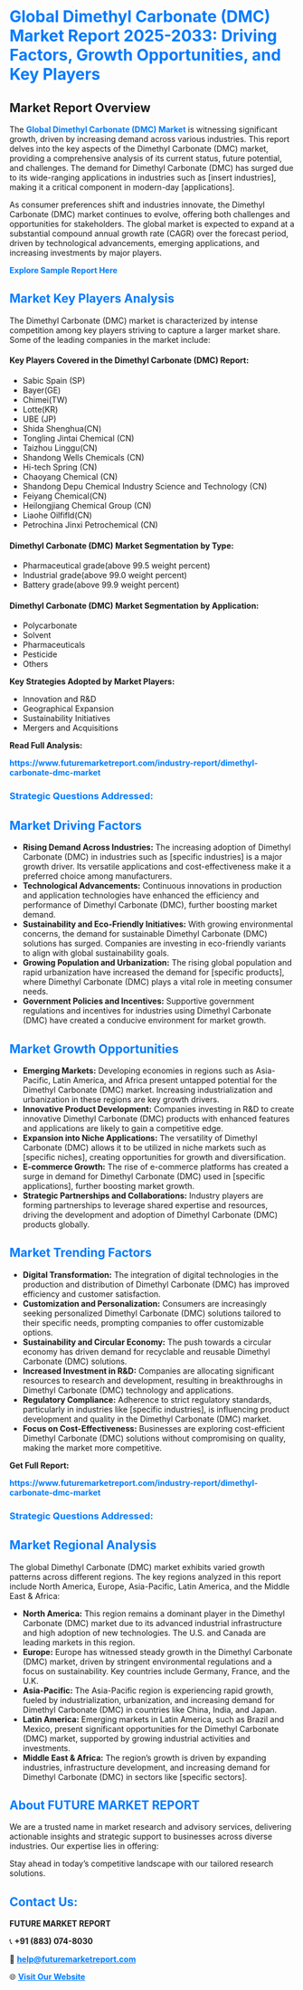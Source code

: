 <h1 style="color: #007BFF;">Global Dimethyl Carbonate (DMC) Market Report 2025-2033: Driving Factors, Growth Opportunities, and Key Players</h1>

<section id="overview">
<h2>Market Report Overview</h2>
<p>The <a href="https://www.futuremarketreport.com/industry-report/dimethyl-carbonate-dmc-market" style="color: #007BFF; text-decoration: none;"><strong>Global Dimethyl Carbonate (DMC) Market</strong></a> is witnessing significant growth, driven by increasing demand across various industries. This report delves into the key aspects of the Dimethyl Carbonate (DMC) market, providing a comprehensive analysis of its current status, future potential, and challenges. The demand for Dimethyl Carbonate (DMC) has surged due to its wide-ranging applications in industries such as [insert industries], making it a critical component in modern-day [applications].</p>
<p>As consumer preferences shift and industries innovate, the Dimethyl Carbonate (DMC) market continues to evolve, offering both challenges and opportunities for stakeholders. The global market is expected to expand at a substantial compound annual growth rate (CAGR) over the forecast period, driven by technological advancements, emerging applications, and increasing investments by major players.</p>
</section>

<section id="overview">
<p><a href="https://www.futuremarketreport.com/request-sample/reportId=53341" style="color: #007BFF; text-decoration: none;"><strong>Explore Sample Report Here</strong></a></p>
</section>

<section id="key-players">
<h2 style="color: #007BFF;">Market Key Players Analysis</h2>
<p>The Dimethyl Carbonate (DMC) market is characterized by intense competition among key players striving to capture a larger market share. Some of the leading companies in the market include:</p>
<h4>Key Players Covered in the Dimethyl Carbonate (DMC) Report:</h4>
<ul><li>Sabic Spain (SP)</li><li>Bayer(GE)</li><li>Chimei(TW)</li><li>Lotte(KR)</li><li>UBE (JP)</li><li>Shida Shenghua(CN)</li><li>Tongling Jintai Chemical (CN)</li><li>Taizhou Linggu(CN)</li><li>Shandong Wells Chemicals (CN)</li><li>Hi-tech Spring (CN)</li><li>Chaoyang Chemical (CN)</li><li>Shandong Depu Chemical Industry Science and Technology (CN)</li><li>Feiyang Chemical(CN)</li><li>Heilongjiang Chemical Group (CN)</li><li>Liaohe Oilfifld(CN)</li><li>Petrochina Jinxi Petrochemical (CN)</li></ul>
<h4>Dimethyl Carbonate (DMC) Market Segmentation by Type:</h4>
<ul><li>Pharmaceutical grade(above 99.5 weight percent)</li><li>Industrial grade(above 99.0 weight percent)</li><li>Battery grade(above 99.9 weight percent)</li></ul>

<h4>Dimethyl Carbonate (DMC) Market Segmentation by Application:</h4>
<ul><li>Polycarbonate</li><li>Solvent</li><li>Pharmaceuticals</li><li>Pesticide</li><li>Others</li></ul>
<p><strong>Key Strategies Adopted by Market Players:</strong></p>
<ul>
<li>Innovation and R&D</li>
<li>Geographical Expansion</li>
<li>Sustainability Initiatives</li>
<li>Mergers and Acquisitions</li>
</ul>
</section>

<section>
<p><strong>Read Full Analysis: </strong></p><a href="https://www.futuremarketreport.com/industry-report/dimethyl-carbonate-dmc-market" style="color: #007BFF; text-decoration: none;"><strong>https://www.futuremarketreport.com/industry-report/dimethyl-carbonate-dmc-market</strong></a>
<h3 style="color: #007BFF;">Strategic Questions Addressed:</h3>
</section>

<section id="driving-factors">
<h2 style="color: #007BFF;">Market Driving Factors</h2>
<ul>
<li><strong>Rising Demand Across Industries:</strong> The increasing adoption of Dimethyl Carbonate (DMC) in industries such as [specific industries] is a major growth driver. Its versatile applications and cost-effectiveness make it a preferred choice among manufacturers.</li>
<li><strong>Technological Advancements:</strong> Continuous innovations in production and application technologies have enhanced the efficiency and performance of Dimethyl Carbonate (DMC), further boosting market demand.</li>
<li><strong>Sustainability and Eco-Friendly Initiatives:</strong> With growing environmental concerns, the demand for sustainable Dimethyl Carbonate (DMC) solutions has surged. Companies are investing in eco-friendly variants to align with global sustainability goals.</li>
<li><strong>Growing Population and Urbanization:</strong> The rising global population and rapid urbanization have increased the demand for [specific products], where Dimethyl Carbonate (DMC) plays a vital role in meeting consumer needs.</li>
<li><strong>Government Policies and Incentives:</strong> Supportive government regulations and incentives for industries using Dimethyl Carbonate (DMC) have created a conducive environment for market growth.</li>
</ul>
</section>

<section id="growth-opportunities">
<h2 style="color: #007BFF;">Market Growth Opportunities</h2>
<ul>
<li><strong>Emerging Markets:</strong> Developing economies in regions such as Asia-Pacific, Latin America, and Africa present untapped potential for the Dimethyl Carbonate (DMC) market. Increasing industrialization and urbanization in these regions are key growth drivers.</li>
<li><strong>Innovative Product Development:</strong> Companies investing in R&D to create innovative Dimethyl Carbonate (DMC) products with enhanced features and applications are likely to gain a competitive edge.</li>
<li><strong>Expansion into Niche Applications:</strong> The versatility of Dimethyl Carbonate (DMC) allows it to be utilized in niche markets such as [specific niches], creating opportunities for growth and diversification.</li>
<li><strong>E-commerce Growth:</strong> The rise of e-commerce platforms has created a surge in demand for Dimethyl Carbonate (DMC) used in [specific applications], further boosting market growth.</li>
<li><strong>Strategic Partnerships and Collaborations:</strong> Industry players are forming partnerships to leverage shared expertise and resources, driving the development and adoption of Dimethyl Carbonate (DMC) products globally.</li>
</ul>
</section>

<section id="trending-factors">
<h2 style="color: #007BFF;">Market Trending Factors</h2>
<ul>
<li><strong>Digital Transformation:</strong> The integration of digital technologies in the production and distribution of Dimethyl Carbonate (DMC) has improved efficiency and customer satisfaction.</li>
<li><strong>Customization and Personalization:</strong> Consumers are increasingly seeking personalized Dimethyl Carbonate (DMC) solutions tailored to their specific needs, prompting companies to offer customizable options.</li>
<li><strong>Sustainability and Circular Economy:</strong> The push towards a circular economy has driven demand for recyclable and reusable Dimethyl Carbonate (DMC) solutions.</li>
<li><strong>Increased Investment in R&D:</strong> Companies are allocating significant resources to research and development, resulting in breakthroughs in Dimethyl Carbonate (DMC) technology and applications.</li>
<li><strong>Regulatory Compliance:</strong> Adherence to strict regulatory standards, particularly in industries like [specific industries], is influencing product development and quality in the Dimethyl Carbonate (DMC) market.</li>
<li><strong>Focus on Cost-Effectiveness:</strong> Businesses are exploring cost-efficient Dimethyl Carbonate (DMC) solutions without compromising on quality, making the market more competitive.</li>
</ul>
</section>

<section>
<p><strong>Get Full Report: </strong></p><a href="https://www.futuremarketreport.com/industry-report/dimethyl-carbonate-dmc-market" style="color: #007BFF; text-decoration: none;"><strong>https://www.futuremarketreport.com/industry-report/dimethyl-carbonate-dmc-market</strong></a>
<h3 style="color: #007BFF;">Strategic Questions Addressed:</h3>
</section>


<section id="regional-analysis">
<h2 style="color: #007BFF;">Market Regional Analysis</h2>
<p>The global Dimethyl Carbonate (DMC) market exhibits varied growth patterns across different regions. The key regions analyzed in this report include North America, Europe, Asia-Pacific, Latin America, and the Middle East & Africa:</p>
<ul>
<li><strong>North America:</strong> This region remains a dominant player in the Dimethyl Carbonate (DMC) market due to its advanced industrial infrastructure and high adoption of new technologies. The U.S. and Canada are leading markets in this region.</li>
<li><strong>Europe:</strong> Europe has witnessed steady growth in the Dimethyl Carbonate (DMC) market, driven by stringent environmental regulations and a focus on sustainability. Key countries include Germany, France, and the U.K.</li>
<li><strong>Asia-Pacific:</strong> The Asia-Pacific region is experiencing rapid growth, fueled by industrialization, urbanization, and increasing demand for Dimethyl Carbonate (DMC) in countries like China, India, and Japan.</li>
<li><strong>Latin America:</strong> Emerging markets in Latin America, such as Brazil and Mexico, present significant opportunities for the Dimethyl Carbonate (DMC) market, supported by growing industrial activities and investments.</li>
<li><strong>Middle East & Africa:</strong> The region’s growth is driven by expanding industries, infrastructure development, and increasing demand for Dimethyl Carbonate (DMC) in sectors like [specific sectors].</li>
</ul>
</section>

<footer>
<h2 style="color: #007BFF;">About FUTURE MARKET REPORT</h2>
<p>We are a trusted name in market research and advisory services, delivering actionable insights and strategic support to businesses across diverse industries. Our expertise lies in offering:</p>

<p>Stay ahead in today’s competitive landscape with our tailored research solutions.</p>

<h2 style="color: #007BFF;">Contact Us:</h2>
<p><strong>FUTURE MARKET REPORT</strong></p>
<p>📞 <strong>+91 (883) 074-8030</strong></p>
<p>📧 <strong><a href="mailto:help@futuremarketreport.com" style="color: #007BFF;">help@futuremarketreport.com</a></strong></p>
<p>🌐 <strong><a href="https://www.futuremarketreport.com/" style="color: #007BFF;">Visit Our Website</a></strong></p>
</footer>
